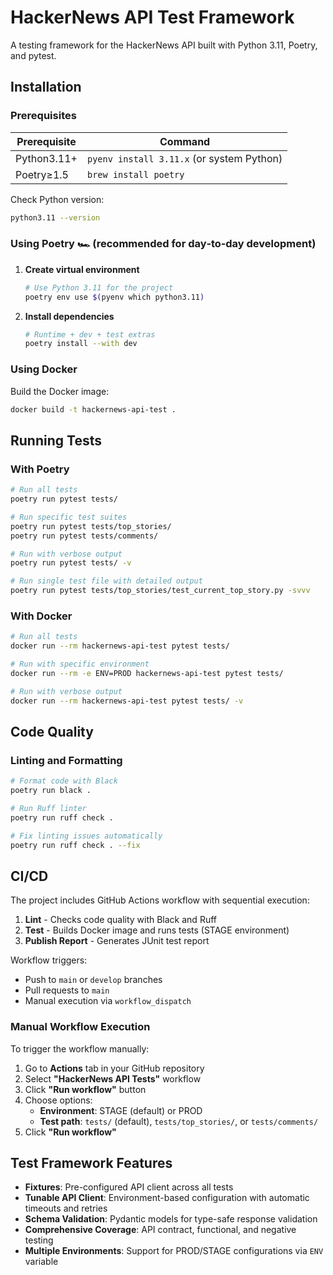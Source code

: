 # HackerNews API Test Framework

A testing framework for the HackerNews API built with Python 3.11, Poetry, and pytest.

## Installation

### Prerequisites

| Prerequisite  | Command                                   |
|---------------|-------------------------------------------|
| Python3.11+   | `pyenv install 3.11.x` (or system Python) |
| Poetry≥1.5    | `brew install poetry`                     |

Check Python version:
```bash
python3.11 --version
```

### Using Poetry 🏎️ (recommended for day‑to‑day development)

1. **Create virtual environment**
   ```bash
   # Use Python 3.11 for the project
   poetry env use $(pyenv which python3.11)
   ```

2. **Install dependencies**
   ```bash
   # Runtime + dev + test extras
   poetry install --with dev
   ```

### Using Docker

Build the Docker image:
```bash
docker build -t hackernews-api-test .
```

## Running Tests

### With Poetry

```bash
# Run all tests
poetry run pytest tests/

# Run specific test suites
poetry run pytest tests/top_stories/
poetry run pytest tests/comments/

# Run with verbose output
poetry run pytest tests/ -v

# Run single test file with detailed output
poetry run pytest tests/top_stories/test_current_top_story.py -svvv
```

### With Docker

```bash
# Run all tests
docker run --rm hackernews-api-test pytest tests/

# Run with specific environment
docker run --rm -e ENV=PROD hackernews-api-test pytest tests/

# Run with verbose output
docker run --rm hackernews-api-test pytest tests/ -v
```

## Code Quality

### Linting and Formatting

```bash
# Format code with Black
poetry run black .

# Run Ruff linter
poetry run ruff check .

# Fix linting issues automatically
poetry run ruff check . --fix
```

## CI/CD

The project includes GitHub Actions workflow with sequential execution:

1. **Lint** - Checks code quality with Black and Ruff
2. **Test** - Builds Docker image and runs tests (STAGE environment)
3. **Publish Report** - Generates JUnit test report

Workflow triggers:
- Push to `main` or `develop` branches
- Pull requests to `main`
- Manual execution via `workflow_dispatch`

### Manual Workflow Execution
To trigger the workflow manually:
1. Go to **Actions** tab in your GitHub repository
2. Select **"HackerNews API Tests"** workflow
3. Click **"Run workflow"** button
4. Choose options:
   - **Environment**: STAGE (default) or PROD
   - **Test path**: `tests/` (default), `tests/top_stories/`, or `tests/comments/`
5. Click **"Run workflow"**

## Test Framework Features

- **Fixtures**: Pre-configured API client across all tests
- **Tunable API Client**: Environment-based configuration with automatic timeouts and retries
- **Schema Validation**: Pydantic models for type-safe response validation
- **Comprehensive Coverage**: API contract, functional, and negative testing
- **Multiple Environments**: Support for PROD/STAGE configurations via `ENV` variable